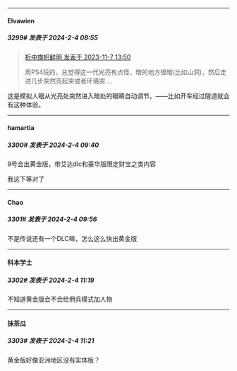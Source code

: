 
*****

####  Elvawien  
##### 3299#       发表于 2024-2-4 08:55

<blockquote><a href="httphttps://bbs.saraba1st.com/2b/forum.php?mod=redirect&amp;goto=findpost&amp;pid=62967476&amp;ptid=2073028" target="_blank">折中旗帜鲜明 发表于 2023-11-7 13:50</a>

用PS4玩的，总觉得这一代光亮有点怪，暗的地方很暗(比如山洞)，然后走进几步突然亮起来或者环境突 ...</blockquote>
这是模拟人眼从光亮处突然进入暗处的眼睛自动调节。——比如开车经过隧道就会有这种体验。

*****

####  hamartia  
##### 3300#       发表于 2024-2-4 09:40

9号会出黄金版，带艾达dlc和豪华版限定财宝之类内容

我这下等对了


*****

####  Chao  
##### 3301#       发表于 2024-2-4 09:56

不是传说还有一个DLC嘛，怎么这么快出黄金版


*****

####  科本学士  
##### 3302#       发表于 2024-2-4 11:19

不知道黄金版会不会给佣兵模式加人物

*****

####  抹茶瓜  
##### 3303#       发表于 2024-2-4 11:21

黄金版好像亚洲地区没有实体版？

